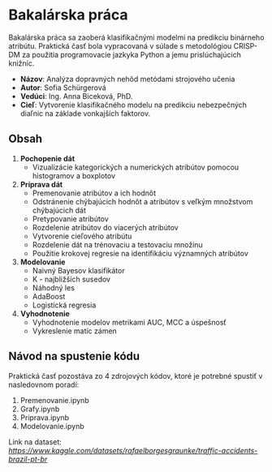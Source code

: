 # Bakalárska práca

Bakalárska práca sa zaoberá klasifikačnými modelmi na predikciu binárneho atribútu. Praktická časť bola vypracovaná v súlade s metodológiou CRISP-DM za použitia programovacie jazkyka Python a jemu prislúchajúcich knižníc.

- **Názov**: Analýza dopravných nehôd metódami strojového učenia
- **Autor**: Sofia Schürgerová
- **Vedúci**: Ing. Anna Biceková, PhD.
- **Cieľ**: Vytvorenie klasifikačného modelu na predikciu nebezpečných diaľnic na základe vonkajších faktorov.

## Obsah
1. **Pochopenie dát**
    - Vizualizácie kategorických a numerických atribútov pomocou histogramov a boxplotov
2. **Príprava dát**
    - Premenovanie atribútov a ich hodnôt
    - Odstránenie chýbajúcich hodnôt a atribútov s veľkým množstvom chýbajúcich dát
    - Pretypovanie atribútov
    - Rozdelenie atribútov do viacerých atribútov
    - Vytvorenie cieľového atribútu
    - Rozdelenie dát na trénovaciu a testovaciu množinu
    - Použitie krokovej regresie na identifikáciu významných atribútov
3. **Modelovanie**
    - Naivný Bayesov klasifikátor
    - K - najbližších susedov
    - Náhodný les
    - AdaBoost
    - Logistická regresia
4. **Vyhodnotenie**
    - Vyhodnotenie modelov metrikami AUC, MCC a úspešnosť
    - Vykreslenie matíc zámen

## Návod na spustenie kódu
Praktická časť pozostáva zo 4 zdrojových kódov, ktoré je potrebné spustiť v nasledovnom poradí:
1. Premenovanie.ipynb
2. Grafy.ipynb
3. Priprava.ipynb
4. Modelovanie.ipynb

Link na dataset: *https://www.kaggle.com/datasets/rafaelborgesgraunke/traffic-accidents-brazil-pt-br*
